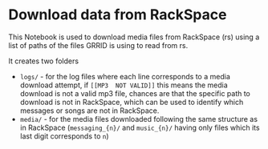 # Download data from RackSpace

This Notebook is used to download media files from RackSpace (rs) using a list of paths of the files GRRID is using to read from rs.

It creates two folders
- `logs/` - for the log files where each line corresponds to a media download attempt, if `[[MP3  NOT VALID]]` this means the media download is not a valid mp3 file, chances are that the specific path to download is not in RackSpace, which can be used to identify which messages or songs are not in RackSpace.
- `media/` - for the media files downloaded following the same structure as in RackSpace (`messaging_{n}/` and `music_{n}/` having only files which its last digit corresponds to `n`)
